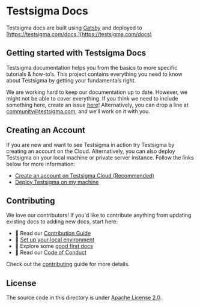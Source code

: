 # **Testsigma Docs**

Testsigma docs are built using [Gatsby](https://www.gatsbyjs.com/) and deployed to [https://testsigma.com/docs.](https://testsigma.com/docs)

## **Getting started with Testsigma Docs**
Testsigma documentation helps you from the basics to more specific tutorials & how-to’s. This project contains everything you need to know about Testsigma by getting your fundamentals right.

We are working hard to keep our documentation up to date. However, we might not be able to cover everything. If you think we need to include something here, create an issue [here](https://github.com/testsigmahq/testsigma-docs/issues)! Alternatively, you can drop a line at community@testsigma.com, and we’ll work on it with you.

## **Creating an Account**

If you are new and want to see Testsigma in action try Testsigma by creating an account on the Cloud. Alternatively, you can also deploy Testsigma on your local machine or private server instance. Follow the links below for more information:

- [Create an account on Testsigma Cloud (Recommended)](https://testsigma.com/docs/getting-started/setup/testsigma-cloud/)
- [Deploy Testsigma on my machine](https://testsigma.com/docs/getting-started/setup/overview/)

## **Contributing**

We love our contributors! If you'd like to contribute anything from updating existing docs to adding new docs, start here:

- 📖 Read our [Contribution Guide](CONTRIBUTING.md)
- 🧩 [Set up your local environment](CONTRIBUTING.md#-setup-for-local-development)
- 👾 Explore some [good first docs](https://github.com/testsigmahq/testsigma-docs/issues?q=is%3Aissue+is%3Aopen+label%3A%22good+first+doc%22)
- 📕 Read our [Code of Conduct](CODE_OF_CONDUCT.md)

Check out the [contributing](CONTRIBUTING.md) guide for more details.

## **License**

The source code in this directory is under [Apache License 2.0](LICENSE).
